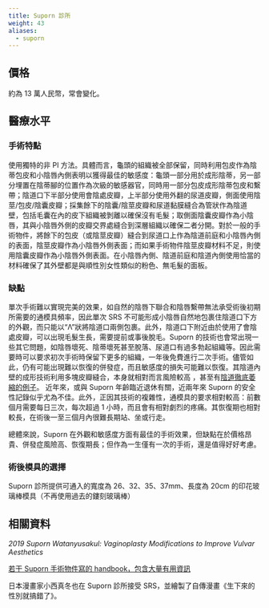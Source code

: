 ```yaml
---
title: Suporn 診所
weight: 43
aliases:
  - suporn
---
```


## 價格

約為 13 萬人民幣，常會變化。

## 醫療水平

### 手術特點

使用獨特的非 PI 方法。具體而言，龜頭的組織被全部保留，同時利用包皮作為陰蒂包皮和小陰唇內側表明以獲得最佳的敏感度：龜頭一部分用於成形陰蒂，另一部分埋置在陰蒂腳的位置作為次級的敏感器官，同時用一部分包皮成形陰蒂包皮和繫帶；陰道口下半部分使用會陰處皮瓣，上半部分使用外翻的尿道皮瓣，側面使用陰莖/包皮/陰囊皮瓣；採集餘下的陰囊/陰莖皮瓣和尿道黏膜縫合為管狀作為陰道壁，包括毛囊在內的皮下組織被剝離以確保沒有毛髮；取側面陰囊皮瓣作為小陰唇，其與小陰唇外側的皮瓣交界處縫合到深層組織以確保二者分開。對於一般的手術物件，將餘下的包皮（或陰莖皮瓣）縫合到尿道口上作為陰道前庭和小陰唇內側的表面，陰莖皮瓣作為小陰唇外側表面；而如果手術物件陰莖皮瓣材料不足，則使用陰囊皮瓣作為小陰唇外側表面。在小陰唇內側、陰道前庭和陰道內側使用恰當的材料確保了其外壁都是與順性別女性類似的粉色、無毛髮的面板。

### 缺點

單次手術難以實現完美的效果，如自然的陰唇下聯合和陰唇繫帶無法承受術後初期所需要的通模具頻率，因此單次 SRS 不可能形成小陰唇自然地包裹住陰道口下方的外觀，而只能以“Λ”狀將陰道口兩側包裹。此外，陰道口下附近由於使用了會陰處皮瓣，可以出現毛髮生長，需要提前或事後脫毛。Suporn 的技術也會常出現一些其它問題，如陰唇壞死、陰蒂壞死甚至脫落、尿道口有過多勃起組織等。因此需要時可以要求初次手術時保留下更多的組織，一年後免費進行二次手術。儘管如此，仍有可能出現難以恢復的併發症，而且敏感度的損失可能難以恢復。其陰道內壁的成形技術利用多塊皮瓣縫合，本身就相對而言風險較高
，甚至有[陰道徹底萎縮的例子](https://www.reddit.com/r/ask_transgender/comments/btceh8/i_fucking_regret_having_srs_with_dr_suporn/)。
近年來，或與 Suporn 年齡臨近退休有關，近兩年來 Suporn 的安全性記錄似乎尤為不佳。此外，正因其技術的複雜性，通模具的要求相對較高：前數個月需要每日三次，每次超過 1 小時，而且會有相對劇烈的疼痛。其恢復期也相對較長，在術後一至三個月內很難長期站、坐或行走。

總體來說，Suporn 在外觀和敏感度方面有最佳的手術效果，但缺點在於價格昂貴、併發症風險高、恢復期長；但作為一生僅有一次的手術，還是值得好好考慮。

### 術後模具的選擇

Suporn 診所提供可通入的寬度為 26、32、35、37mm、長度為 20cm 的印花玻璃棒模具（不再使用過去的鏤刻玻璃棒）

## 相關資料

*2019 Suporn Watanyusakul: Vaginoplasty Modifications to Improve Vulvar Aesthetics*

[若干 Suporn 手術物件寫的 handbook，包含大量有用資訊](https://s3.amazonaws.com/Joped/Suporn2015.pdf)

日本漫畫家小西真冬也在 Suporn 診所接受 SRS，並繪製了自傳漫畫《生下來的性別就搞錯了》。

